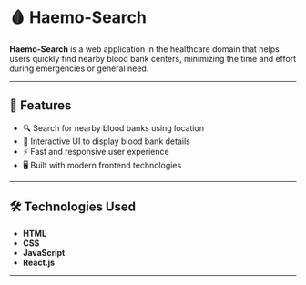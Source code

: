 # 🩸 Haemo-Search

**Haemo-Search** is a web application in the healthcare domain that helps users quickly find nearby blood bank centers, minimizing the time and effort during emergencies or general need.

---

## 🌟 Features

- 🔍 Search for nearby blood banks using location
- 📍 Interactive UI to display blood bank details
- ⚡ Fast and responsive user experience
- 🖥️ Built with modern frontend technologies

---

## 🛠️ Technologies Used

- **HTML**
- **CSS**
- **JavaScript**
- **React.js**

---



